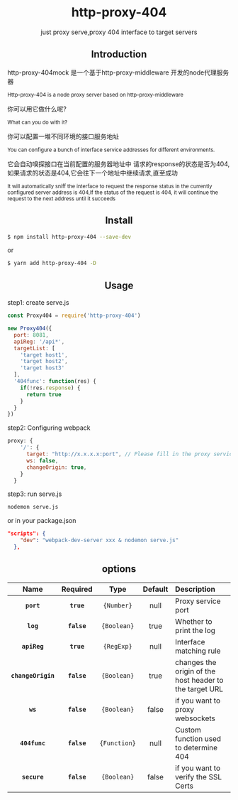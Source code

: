 <div align="center">
  <h1>http-proxy-404</h1>
  <p>just proxy serve,proxy 404 interface to target servers</p>
</div>

<h2 align="center">Introduction</h2>

http-proxy-404mock 是一个基于http-proxy-middleware 开发的node代理服务器

<small>Http-proxy-404 is a node proxy server based on http-proxy-middleware</small>

你可以用它做什么呢?

<small>What can you do with it?</small>

你可以配置一堆不同环境的接口服务地址

<small>You can configure a bunch of interface service addresses for different environments.</small>

它会自动嗅探接口在当前配置的服务器地址中 请求的response的状态是否为404,如果请求的状态是404,它会往下一个地址中继续请求,直至成功

<small>It will automatically sniff the interface to request the response status in the currently configured server address is 404,If the status of the request is 404, it will continue the request to the next address until it succeeds</small>

<h2 align="center">Install</h2>



```bash
$ npm install http-proxy-404 --save-dev
```
or

```bash
$ yarn add http-proxy-404 -D
```

<h2 align="center">Usage</h2>

step1: create serve.js

```js
const Proxy404 = require('http-proxy-404')

new Proxy404({
  port: 8081,
  apiReg: '/api*',
  targetList: [
    'target host1',
    'target host2',
    'target host3'
  ],
  '404func': function(res) {
    if(!res.response) {
      return true
    }
  }
})
```

step2: Configuring webpack

```js
proxy: {
    '/': {
      target: "http://x.x.x.x:port", // Please fill in the proxy service address output by http-proxy-404
      ws: false,
      changeOrigin: true,
    }
  }
```

step3: run serve.js

```bash
nodemon serve.js
```

or in your package.json

```json
"scripts": {
    "dev": "webpack-dev-server xxx & nodemon serve.js"
  },
```

<h2 align="center">options</h2>

|Name|Required|Type|Default|Description|
|:--:|:--:|:--:|:-----:|:----------|
|**`port`**|**`true`**|`{Number}`| null | Proxy service port|
|**`log`**|**`false`**|`{Boolean}`|true|Whether to print the log|
|**`apiReg`**|**`true`**|`{RegExp}`|null|Interface matching rule|
|**`changeOrigin`**|**`false`**|`{Boolean}`|true| changes the origin of the host header to the target URL|
|**`ws`**|**`false`**|`{Boolean}`|false|if you want to proxy websockets|
|**`404func`**|**`false`**|`{Function}`|null|Custom function used to determine 404|
|**`secure`**|**`false`**|`{Boolean}`|false|if you want to verify the SSL Certs|


